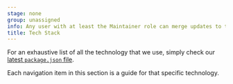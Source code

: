```yaml
---
stage: none
group: unassigned
info: Any user with at least the Maintainer role can merge updates to this content. For details, see https://docs.gitlab.com/development/development_processes/#development-guidelines-review.
title: Tech Stack
---
```


For an exhaustive list of all the technology that we use, simply check our [latest `package.json` file](https://gitlab.com/gitlab-org/gitlab/-/blob/master/package.json?ref_type=heads).

Each navigation item in this section is a guide for that specific technology.
